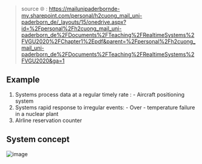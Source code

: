 > source 🌐 : https://mailunipaderbornde-my.sharepoint.com/personal/h2cuong_mail_uni-paderborn_de/_layouts/15/onedrive.aspx?id=%2Fpersonal%2Fh2cuong_mail_uni-paderborn_de%2FDocuments%2FTeaching%2FRealtimeSystems%2FVGU2020%2FChapter1%2Epdf&parent=%2Fpersonal%2Fh2cuong_mail_uni-paderborn_de%2FDocuments%2FTeaching%2FRealtimeSystems%2FVGU2020&ga=1
## Example 
1. Systems process data at a regular timely rate : - Aircraft positioning system
2. Systems rapid response to irregular events: - Over - temperature failure in a nuclear plant
3.  AIrline reservation counter
## System concept
![image](https://user-images.githubusercontent.com/80462415/165207933-cc5e971f-8a51-4f96-8309-714f6d39ec85.png)
